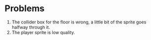 # Problems
1. The collider box for the floor is wrong, a little bit of the sprite goes halfway through it.
2. The player sprite is low quality.
